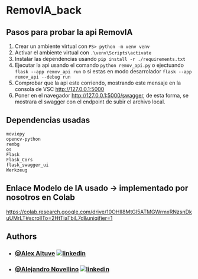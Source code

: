 # RemovIA_back

## Pasos para probar la api RemovIA

1.  Crear un ambiente virtual con `PS> python -m venv venv`
2.  Activar el ambiente virtual con `.\venv\Scripts\activate`
3.  Instalar las dependencias usando `pip install -r ./requirements.txt`
4.  Ejecutar la api usando el comando `python remov_api.py` o ejectuando `flask --app remov_api run` o si estas en modo desarrolador `flask --app remov_api --debug run`
5.  Comprobar que la api este corriendo, mostrando este mensaje en la consola de VSC http://127.0.0.1:5000
6.  Poner en el navegador http://127.0.0.1:5000/swagger, de esta forma, se mostrara el swagger con el endpoint de subir el archivo local.

## Dependencias usadas

    moviepy
    opencv-python
    rembg
    os
    Flask
    Flask_Cors
    flask_swagger_ui
    Werkzeug

## Enlace Modelo de IA usado -> implementado por nosotros en Colab

https://colab.research.google.com/drive/10OHII8MtGl5ATMGWrmxRNzsnDkuUMrLT#scrollTo=2HtTiaTbiL7d&uniqifier=1

## Authors

- ### [@Alex Altuve](https://github.com/Alex-Altuve) [![linkedin](https://img.shields.io/badge/linkedin-0A66C2?style=for-the-badge&logo=linkedin&logoColor=white)](https://www.linkedin.com/in/alex-altuve-delgado-b1a212288/)
- ### [@Alejandro Novellino](https://github.com/AlejandroNovellino) [![linkedin](https://img.shields.io/badge/linkedin-0A66C2?style=for-the-badge&logo=linkedin&logoColor=white)]()
